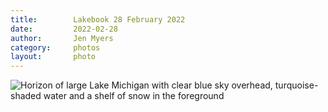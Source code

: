 ```yaml
---
title:        Lakebook 28 February 2022
date:         2022-02-28
author:       Jen Myers
category:     photos
layout:       photo
---
```


<div><img alt="Horizon of large Lake Michigan with clear blue sky overhead, turquoise-shaded water and a shelf of snow in the foreground" src="{{ site.baseurl }}/images/photos/2022-02-28.jpg" /></div>
